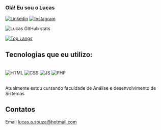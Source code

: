 ### Olá! Eu sou o Lucas 

[![Linkedin](https://img.shields.io/badge/LinkedIn-0077B5?style=for-the-badge&logo=linkedin&logoColor=white)](www.linkedin.com/in/lucas-azevedo-51b963201)
[![Instagram](https://img.shields.io/badge/Instagram-E4405F?style=for-the-badge&logo=instagram&logoColor=white)](https://www.instagram.com/_souzlucas/)


![Lucas GitHub stats](https://github-readme-stats.vercel.app/api?username=Zdingy&show_icons=true&theme=dark)

[![Top Langs](https://github-readme-stats.vercel.app/api/top-langs/?username=anuraghazra&layout=compact)](https://github.com/anuraghazra/github-readme-stats)

## Tecnologias que eu utilizo:
<div style="display: inline_block"><br/> 
 <img align="center" alt="HTML" src="https://img.shields.io/badge/HTML5-E34F26?style=for-the-badge&logo=html5&logoColor=white"/>
 
  <img align="center" alt="CSS" src="https://img.shields.io/badge/CSS3-1572B6?style=for-the-badge&logo=css3&logoColor=white"/>
  
   <img align="center" alt="JS" src="https://img.shields.io/badge/JavaScript-F7DF1E?style=for-the-badge&logo=javascript&logoColor=black"/>
   
   <img align="center" alt="PHP" src="https://img.shields.io/badge/PHP-777BB4?style=for-the-badge&logo=php&logoColor=white"/>
</div><br/>

Atualmente estou cursando faculdade de Análise e desenvolvimento de Sistemas

## Contatos
Email lucas.a.souza@hotmail.com


